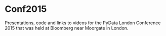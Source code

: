 # Conf2015
Presentations, code and links to videos for the PyData London Conference 2015 that was held at Bloomberg near Moorgate in London.
